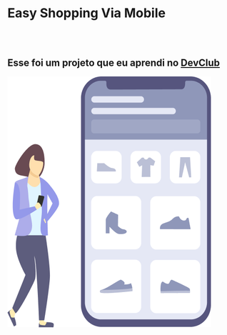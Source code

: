 <h1>Easy Shopping Via Mobile</h1>
<br>
<br>

<h2>Esse foi um projeto que eu aprendi no <a href="https://rodolfomori.com.br/devclub">DevClub</a></h2>

<img src="Illustration-3-3.png" alt="girl-cellphone">
